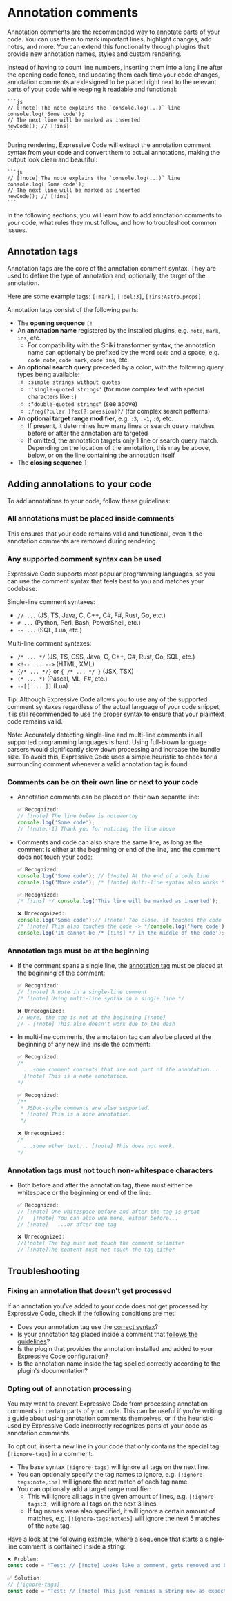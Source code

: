 # Annotation comments

Annotation comments are the recommended way to annotate parts of your code. You can use them to mark important lines, highlight changes, add notes, and more. You can extend this functionality through plugins that provide new annotation names, styles and custom rendering.

Instead of having to count line numbers, inserting them into a long line after the opening code fence, and updating them each time your code changes, annotation comments are designed to be placed right next to the relevant parts of your code while keeping it readable and functional:

````mdx ignore-tags
```js
// [!note] The note explains the `console.log(...)` line
console.log('Some code');
// The next line will be marked as inserted
newCode(); // [!ins]
```
````

During rendering, Expressive Code will extract the annotation comment syntax from your code and convert them to actual annotations, making the output look clean and beautiful:

````mdx
```js
// [!note] The note explains the `console.log(...)` line
console.log('Some code');
// The next line will be marked as inserted
newCode(); // [!ins]
```
````

In the following sections, you will learn how to add annotation comments to your code, what rules they must follow, and how to troubleshoot common issues.

## Annotation tags

Annotation tags are the core of the annotation comment syntax. They are used to define the type of annotation and, optionally, the target of the annotation.

Here are some example tags: `[!mark]`, `[!del:3]`, `[!ins:Astro.props]`

Annotation tags consist of the following parts:

- The **opening sequence** `[!`
- An **annotation name** registered by the installed plugins, e.g. `note`, `mark`, `ins`, etc.
  - For compatibility with the Shiki transformer syntax, the annotation name can optionally be prefixed by the word `code` and a space, e.g. `code note`, `code mark`, `code ins`, etc.
- An **optional search query** preceded by a colon, with the following query types being available:
  - `:simple strings without quotes`
  - `:'single-quoted strings'` (for more complex text with special characters like `:`)
  - `:"double-quoted strings"` (see above)
  - `:/reg(?:ular )?ex(?:pression)?/` (for complex search patterns)
- An **optional target range modifier**, e.g. `:3`, `:-1`, `:0`, etc.
  - If present, it determines how many lines or search query matches before or after the annotation are targeted
  - If omitted, the annotation targets only 1 line or search query match. Depending on the location of the annotation, this may be above, below, or on the line containing the annotation itself
- The **closing sequence** `]`

## Adding annotations to your code

To add annotations to your code, follow these guidelines:

### All annotations must be placed inside comments

This ensures that your code remains valid and functional, even if the annotation comments are removed during rendering.

### Any supported comment syntax can be used

Expressive Code supports most popular programming languages, so you can use the comment syntax that feels best to you and matches your codebase.

Single-line comment syntaxes:

- `// ...` (JS, TS, Java, C, C++, C#, F#, Rust, Go, etc.)
- `# ...` (Python, Perl, Bash, PowerShell, etc.)
- `-- ...` (SQL, Lua, etc.)

Multi-line comment syntaxes:

- `/* ... */` (JS, TS, CSS, Java, C, C++, C#, Rust, Go, SQL, etc.)
- `<!-- ... -->` (HTML, XML)
- `{/* ... */}` or `{ /* ... */ }` (JSX, TSX)
- `(* ... *)` (Pascal, ML, F#, etc.)
- `--[[ ... ]]` (Lua)

Tip: Although Expressive Code allows you to use any of the supported comment syntaxes regardless of the actual language of your code snippet, it is still recommended to use the proper syntax to ensure that your plaintext code remains valid.

Note: Accurately detecting single-line and multi-line comments in all supported programming languages is hard. Using full-blown language parsers would significantly slow down processing and increase the bundle size. To avoid this, Expressive Code uses a simple heuristic to check for a surrounding comment whenever a valid annotation tag is found.

### Comments can be on their own line or next to your code

- Annotation comments can be placed on their own separate line:

  ```js
  ✅ Recognized:
  // [!note] The line below is noteworthy
  console.log('Some code');
  // [!note:-1] Thank you for noticing the line above
  ```

- Comments and code can also share the same line, as long as the comment is either at the beginning or end of the line, and the comment does not touch your code:

  ```js
  ✅ Recognized:
  console.log('Some code'); // [!note] At the end of a code line
  console.log('More code'); /* [!note] Multi-line syntax also works */

  ✅ Recognized:
  /* [!ins] */ console.log('This line will be marked as inserted');

  ❌ Unrecognized:
  console.log('Some code');// [!note] Too close, it touches the code
  /* [!note] This also touches the code -> */console.log('More code');
  console.log('It cannot be /* [!ins] */ in the middle of the code');
  ```

### Annotation tags must be at the beginning

- If the comment spans a single line, the [annotation tag](#annotation-tags) must be placed at the beginning of the comment:

  ```js
  ✅ Recognized:
  // [!note] A note in a single-line comment
  /* [!note] Using multi-line syntax on a single line */

  ❌ Unrecognized:
  // Here, the tag is not at the beginning [!note]
  // - [!note] This also doesn't work due to the dash
  ```

- In multi-line comments, the annotation tag can also be placed at the beginning of any new line inside the comment:

  ```js
  ✅ Recognized:
  /*
    ...some comment contents that are not part of the annotation...
    [!note] This is a note annotation.
  */
  
  ✅ Recognized:
  /**
   * JSDoc-style comments are also supported.
   * [!note] This is a note annotation.
   */

  ❌ Unrecognized:
  /*
    ...some other text... [!note] This does not work.
  */
  ```

### Annotation tags must not touch non-whitespace characters

- Both before and after the annotation tag, there must either be whitespace or the beginning or end of the line:

  ```js
  ✅ Recognized:
  // [!note] One whitespace before and after the tag is great
  //   [!note] You can also use more, either before...
  // [!note]   ...or after the tag

  ❌ Unrecognized:
  //[!note] The tag must not touch the comment delimiter
  // [!note]The content must not touch the tag either
  ```

## Troubleshooting

### Fixing an annotation that doesn't get processed

If an annotation you've added to your code does not get processed by Expressive Code, check if the following conditions are met:

- Does your annotation tag use the [correct syntax](#annotation-tags)?
- Is your annotation tag placed inside a comment that [follows the guidelines](#adding-annotations-to-your-code)?
- Is the plugin that provides the annotation installed and added to your Expressive Code configuration?
- Is the annotation name inside the tag spelled correctly according to the plugin's documentation?

### Opting out of annotation processing

You may want to prevent Expressive Code from processing annotation comments in certain parts of your code. This can be useful if you're writing a guide about using annotation comments themselves, or if the heuristic used by Expressive Code incorrectly recognizes parts of your code as annotation comments.

To opt out, insert a new line in your code that only contains the special tag `[!ignore-tags]` in a comment:

- The base syntax `[!ignore-tags]` will ignore all tags on the next line.
- You can optionally specify the tag names to ignore, e.g. `[!ignore-tags:note,ins]` will ignore the next match of each tag name.
- You can optionally add a target range modifier:
  - This will ignore all tags in the given amount of lines, e.g. `[!ignore-tags:3]` will ignore all tags on the next 3 lines.
  - If tag names were also specified, it will ignore a certain amount of matches, e.g. `[!ignore-tags:note:5]` will ignore the next 5 matches of the `note` tag.

Have a look at the following example, where a sequence that starts a single-line comment is contained inside a string:

```js
❌ Problem:
const code = 'Test: // [!note] Looks like a comment, gets removed and breaks the code';

✅ Solution:
// [!ignore-tags]
const code = 'Test: // [!note] This just remains a string now as expected';
```
